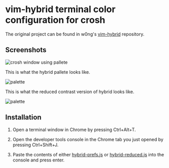 # vim-hybrid terminal color configuration for crosh

The original project can be found in w0ng's [vim-hybrid](https://github.com/w0ng/vim-hybrid) repository.

## Screenshots

![crosh window using pallete](https://www.dropbox.com/s/8z0ldg5ipjo9v4w/hybrid-crosh-theme.png?dl=1)

This is what the hybrid pallete looks like.

![palette](http://dl.dropbox.com/u/23813887/Xresources-palette.png)

This is what the reduced contrast version of hybrid looks like.

![palette](https://www.dropbox.com/s/0ny88dmfw84kcma/Xresources-palette-low.png?dl=1)

## Installation

1. Open a terminal window in Chrome by pressing Ctrl+Alt+T.

2. Open the developer tools console in the Chrome tab you just opened by pressing Ctrl+Shift+J.

3. Paste the contents of either [hybrid-prefs.js](hybrid-prefs.js) or [hybrid-reduced.js](hybrid-reduced.js) into the console and press enter. 
